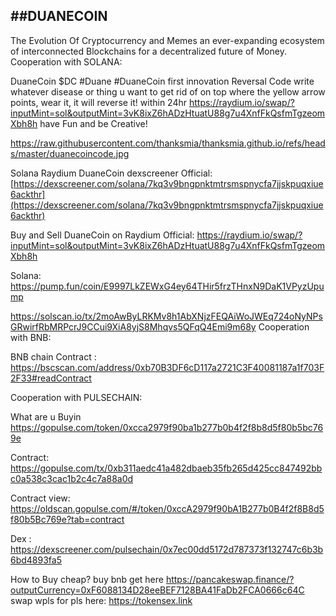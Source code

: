 ##DUANECOIN
---

The Evolution Of Cryptocurrency and Memes an ever-expanding ecosystem of interconnected Blockchains for a decentralized future of Money.
Cooperation with  SOLANA:

DuaneCoin $DC #Duane #DuaneCoin first innovation Reversal Code write whatever disease or thing  u want to get rid of on top where the yellow arrow points, wear it,   it will reverse it! within 24hr  https://raydium.io/swap/?inputMint=sol&outputMint=3vK8ixZ6hADzHtuatU88g7u4XnfFkQsfmTgzeomXbh8h have Fun and be Creative!

https://raw.githubusercontent.com/thanksmia/thanksmia.github.io/refs/heads/master/duanecoincode.jpg
 



Solana Raydium DuaneCoin dexscreener Official: [https://dexscreener.com/solana/7kq3v9bngpnktmtrsmspnycfa7jjskpuqxiue6ackthr](https://dexscreener.com/solana/7kq3v9bngpnktmtrsmspnycfa7jjskpuqxiue6ackthr)

Buy and Sell DuaneCoin  on Raydium Official: https://raydium.io/swap/?inputMint=sol&outputMint=3vK8ixZ6hADzHtuatU88g7u4XnfFkQsfmTgzeomXbh8h


Solana: https://pump.fun/coin/E9997LkZEWxG4ey64THir5frzTHnxN9DaK1VPyzUpump

https://solscan.io/tx/2moAwByLRKMv8h1AbXNjzFEQAiWoJWEq724oNyNPsGRwirfRbMRPcrJ9CCui9XiA8yjS8Mhqvs5QFqQ4Emi9m68y
Cooperation with BNB: 

BNB chain Contract : https://bscscan.com/address/0xb70B3DF6cD117a2721C3F40081187a1f703F2F33#readContract


Cooperation with PULSECHAIN:

What are u Buyin https://gopulse.com/token/0xcca2979f90ba1b277b0b4f2f8b8d5f80b5bc769e

Contract: https://gopulse.com/tx/0xb311aedc41a482dbaeb35fb265d425cc847492bbc0a538c3cac1b2c4c7a88a0d

Contract view: https://oldscan.gopulse.com/#/token/0xccA2979f90bA1B277b0B4f2f8B8d5f80b5Bc769e?tab=contract

Dex : https://dexscreener.com/pulsechain/0x7ec00dd5172d787373f132747c6b3b6bd4893fa5

How to Buy cheap? buy bnb get here https://pancakeswap.finance/?outputCurrency=0xF6088134D28eeBEF7128BA41FaDb2FCA0666c64C swap wpls for pls here: https://tokensex.link
